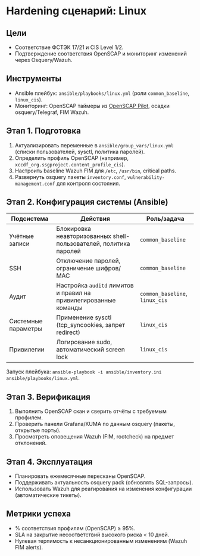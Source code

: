 # Hardening сценарий: Linux

## Цели
- Соответствие ФСТЭК 17/21 и CIS Level 1/2.
- Подтверждение соответствия OpenSCAP и мониторинг изменений через Osquery/Wazuh.

## Инструменты
- Ansible плейбук: `ansible/playbooks/linux.yml` (роли `common_baseline`, `linux_cis`).
- Мониторинг: OpenSCAP таймеры из [OpenSCAP Pilot](../environments/openscap/README.md), осадки osquery/Telegraf, FIM Wazuh.

## Этап 1. Подготовка
1. Актуализировать переменные в `ansible/group_vars/linux.yml` (списки пользователей, sysctl, политика паролей).
2. Определить профиль OpenSCAP (например, `xccdf_org.ssgproject.content_profile_cis`).
3. Настроить baseline Wazuh FIM для `/etc`, `/usr/bin`, critical paths.
4. Развернуть osquery пакеты `inventory.conf`, `vulnerability-management.conf` для контроля состояния.

## Этап 2. Конфигурация системы (Ansible)
| Подсистема | Действия | Роль/задача |
|------------|----------|-------------|
| Учётные записи | Блокировка неавторизованных shell-пользователей, политика паролей | `common_baseline` |
| SSH | Отключение паролей, ограничение шифров/МАС | `common_baseline` |
| Аудит | Настройка `auditd` лимитов и правил на привилегированные команды | `common_baseline`, `linux_cis` |
| Системные параметры | Применение sysctl (tcp_syncookies, запрет redirect) | `linux_cis` |
| Привилегии | Логирование sudo, автоматический screen lock | `linux_cis` |

Запуск плейбука: `ansible-playbook -i ansible/inventory.ini ansible/playbooks/linux.yml`.

## Этап 3. Верификация
1. Выполнить OpenSCAP скан и сверить отчёты с требуемым профилем.
2. Проверить панели Grafana/KUMA по данным osquery (пакеты, открытые порты).
3. Просмотреть оповещения Wazuh (FIM, rootcheck) на предмет отклонений.


## Этап 4. Эксплуатация
- Планировать ежемесячные пересканы OpenSCAP.
- Поддерживать актуальность osquery pack (обновлять SQL-запросы).
- Использовать Wazuh для реагирования на изменения конфигурации (автоматические тикеты).

## Метрики успеха
- % соответствия профилям (OpenSCAP) ≥ 95%.
- SLA на закрытие несоответствий высокого риска < 10 дней.
- Нулевая терпимость к несанкционированным изменениям (Wazuh FIM alerts).
